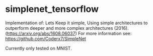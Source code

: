 # simplenet_tensorflow

Implementation of:
Lets Keep it simple, Using simple architectures to outperform deeper and more complex architectures (2016). (https://arxiv.org/abs/1608.06037)
For more information see: https://github.com/Coderx7/SimpleNet

Currently only tested on MNIST.
